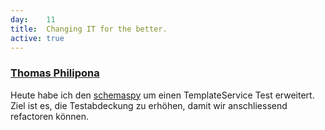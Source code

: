 ```yaml
---
day: 	11
title:	Changing IT for the better.
active: true
---
```



### [Thomas Philipona](https://github.com/phil-pona)
Heute habe ich den [schemaspy](https://github.com/drnoa/schemaspy) um einen TemplateService Test erweitert. Ziel ist es, die Testabdeckung zu erhöhen, damit wir anschliessend refactoren können.

